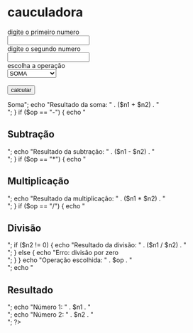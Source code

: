 <!DOCTYPE html>
<html lang="pt-BR">
    <head>
        <meta charset="utf-8">
        <meta name="viewport" content="width=device-width, initial-scale=1.0">
        <title>cauculadora</title>
    </head>
    <body>
        <form method="post">
            <h1>cauculadora</h1>
            <label for="email"> digite o primeiro numero</label>
            <br>
            <input type="text" id="numero1" name="numero1" required>
            <br>
            <label for="email">digite o segundo numero</label>
            <br>
            <input type="text" id="numero2" name="numero2" required>
            <br>
            <label for="operaçoes">escolha a operação</label>
            <br>
            <select id="op" name="op">
                <option value="+">SOMA</option>
                <option value="-">SUBTRAIR</option>
                <option value="*">MULTIPLICAR</option>
                <option value="/">DIVIDIR</option>
            </select><br><br>
            <input type="submit" value="calcular">
        </form>
        <?php
        if ($_SERVER['REQUEST_METHOD'] == 'POST') {
        $n1 = $_POST['numero1'];
        $n2 = $_POST['numero2'];
        $op = $_POST['op'];
        }
        if ($op == "+") {
            echo "<h2>Soma</h2>";
            echo "Resultado da soma: " . ($n1 + $n2) . "<br>";
        }
        if ($op == "-") {
            echo "<h2>Subtração</h2>";
            echo "Resultado da subtração: " . ($n1 - $n2) . "<br>";
        }
        if ($op == "*") {
            echo "<h2>Multiplicação</h2>";
            echo "Resultado da multiplicação: " . ($n1 * $n2) . "<br>";
        }
        if ($op == "/") {
            echo "<h2>Divisão</h2>";
            if ($n2 != 0) {
                echo "Resultado da divisão: " . ($n1 / $n2) . "<br>";
            } else {
                echo "Erro: divisão por zero<br>";
            }
        }
        echo "Operação escolhida: " . $op . "<br>";
        echo "<h2>Resultado</h2>";
        echo "Número 1: " . $n1 . "<br>";
        echo "Número 2: " . $n2 . "<br>";
        ?>
</body>
</html>
